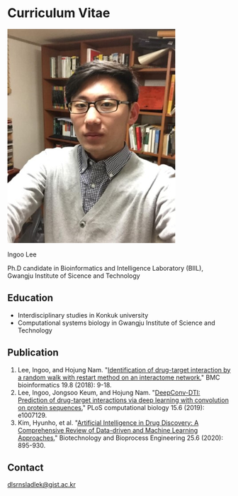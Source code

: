 # Curriculum Vitae

![](.gitbook/assets/x11042991_762341143874001_1173362892501938905_n.jpg.pagespeed.ic.pariuifmff.jpg)

Ingoo Lee

Ph.D candidate in Bioinformatics and Intelligence Laboratory \(BIIL\), Gwangju Institute of Sicence and Technology

## Education

* Interdisciplinary studies in Konkuk university
* Computational systems biology in Gwangju Institute of Science and Technology

## Publication

1. Lee, Ingoo, and Hojung Nam. "[Identification of drug-target interaction by a random walk with restart method on an interactome network.](https://bmcbioinformatics.biomedcentral.com/articles/10.1186/s12859-018-2199-x)" BMC bioinformatics 19.8 \(2018\): 9-18.
2. Lee, Ingoo, Jongsoo Keum, and Hojung Nam. "[DeepConv-DTI: Prediction of drug-target interactions via deep learning with convolution on protein sequences.](https://journals.plos.org/ploscompbiol/article?id=10.1371/journal.pcbi.1007129)" PLoS computational biology 15.6 \(2019\): e1007129.
3. Kim, Hyunho, et al. "[Artificial Intelligence in Drug Discovery: A Comprehensive Review of Data-driven and Machine Learning Approaches.](https://link.springer.com/article/10.1007/s12257-020-0049-y)" Biotechnology and Bioprocess Engineering 25.6 \(2020\): 895-930.



## Contact

[dlsrnsladlek@gist.ac.kr](mailto:dlsrnsladlek@gist.ac.kr)



